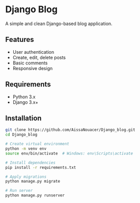 # Django Blog

A simple and clean Django-based blog application.

## Features
- User authentication
- Create, edit, delete posts
- Basic comments
- Responsive design

## Requirements
- Python 3.x
- Django 3.x+

## Installation
```bash
git clone https://github.com/AissaNouacer/Django_blog.git
cd Django_blog

# Create virtual environment
python -m venv env
source env/bin/activate  # Windows: env\Scripts\activate

# Install dependencies
pip install -r requirements.txt

# Apply migrations
python manage.py migrate

# Run server
python manage.py runserver
